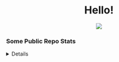 <h1 align="center"> Hello! </h1>

<p align="center">
    <a href="https://www.linkedin.com/in/joshua-edmondson-b72750219">
        <img src="https://img.shields.io/badge/LinkedIn-0077B5?style=for-the-badge&logo=linkedin&logoColor=white">
    </a>
<h3>Some Public Repo Stats</h3>
<details>
    <a href="https://github.com/nulm">
        <img src="http://github-profile-summary-cards.vercel.app/api/cards/most-commit-language?username=nulm&theme=2077">
    </a>
    <a href="https://github.com/nulm">
        <img src="http://github-profile-summary-cards.vercel.app/api/cards/profile-details?username=nulm&theme=2077">
    </a>
</details>